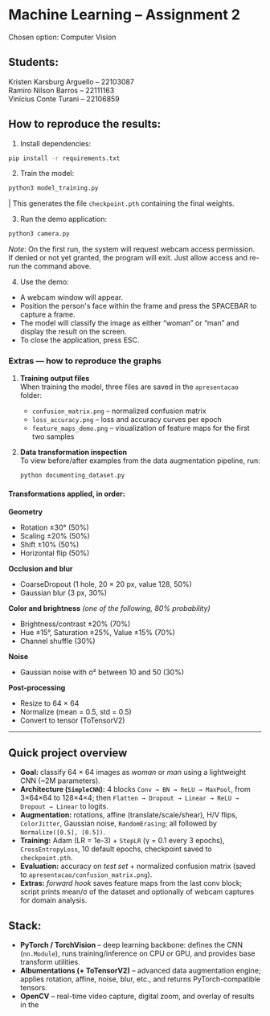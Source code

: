 # Machine Learning – Assignment 2

Chosen option: Computer Vision

## Students:
Kristen Karsburg Arguello – 22103087  
Ramiro Nilson Barros – 22111163  
Vinícius Conte Turani – 22106859

## How to reproduce the results:
1) Install dependencies:
```sh
pip install -r requirements.txt
```

2) Train the model:
```sh
python3 model_training.py
```
| This generates the file `checkpoint.pth` containing the final weights.

3) Run the demo application:
```sh
python3 camera.py
```
*Note*: On the first run, the system will request webcam access permission.  
If denied or not yet granted, the program will exit. Just allow access and re-run the command above.

4) Use the demo: 
- A webcam window will appear.
- Position the person's face within the frame and press the SPACEBAR to capture a frame.
- The model will classify the image as either “woman” or “man” and display the result on the screen.
- To close the application, press ESC.

### Extras — how to reproduce the graphs
1. **Training output files**  
   When training the model, three files are saved in the `apresentacao` folder:
   - `confusion_matrix.png` – normalized confusion matrix  
   - `loss_accuracy.png` – loss and accuracy curves per epoch  
   - `feature_maps_demo.png` – visualization of feature maps for the first two samples  
   
2. **Data transformation inspection**  
   To view before/after examples from the data augmentation pipeline, run:  
   ```bash
   python documenting_dataset.py
   ```

#### Transformations applied, in order:
**Geometry**
- Rotation ±30° (50%)
- Scaling ±20% (50%)
- Shift ±10% (50%)
- Horizontal flip (50%)

**Occlusion and blur**
- CoarseDropout (1 hole, 20 × 20 px, value 128, 50%)
- Gaussian blur (3 px, 30%)

**Color and brightness** *(one of the following, 80% probability)*
- Brightness/contrast ±20% (70%)
- Hue ±15°, Saturation ±25%, Value ±15% (70%)
- Channel shuffle (30%)

**Noise**
- Gaussian noise with σ² between 10 and 50 (30%)

**Post-processing**
- Resize to 64 × 64
- Normalize (mean = 0.5, std = 0.5)
- Convert to tensor (ToTensorV2)

---

## Quick project overview
- **Goal:** classify 64 × 64 images as *woman* or *man* using a lightweight CNN (~2M parameters).  
- **Architecture (`SimpleCNN`):** 4 blocks `Conv → BN → ReLU → MaxPool`, from 3×64×64 to 128×4×4; then `Flatten → Dropout → Linear → ReLU → Dropout → Linear` to logits.  
- **Augmentation:** rotations, affine (translate/scale/shear), H/V flips, `ColorJitter`, Gaussian noise, `RandomErasing`; all followed by `Normalize([0.5], [0.5])`.  
- **Training:** Adam (LR = 1e-3) + `StepLR` (γ = 0.1 every 3 epochs), `CrossEntropyLoss`, 10 default epochs, checkpoint saved to `checkpoint.pth`.  
- **Evaluation:** accuracy on *test set* + normalized confusion matrix (saved to `apresentacao/confusion_matrix.png`).  
- **Extras:** *forward hook* saves feature maps from the last conv block; script prints mean/σ of the dataset and optionally of webcam captures for domain analysis.

## Stack:
- **PyTorch / TorchVision** – deep learning backbone: defines the CNN (`nn.Module`), runs training/inference on CPU or GPU, and provides base transform utilities.
- **Albumentations (+ ToTensorV2)** – advanced data augmentation engine; applies rotation, affine, noise, blur, etc., and returns PyTorch-compatible tensors.
- **OpenCV** – real-time video capture, digital zoom, and overlay of results in the
